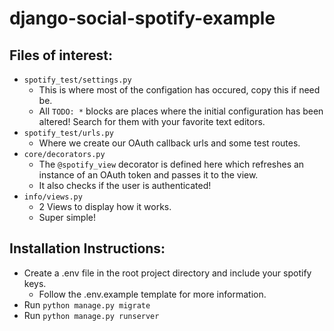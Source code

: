 # django-social-spotify-example

## Files of interest:
* `spotify_test/settings.py`
  * This is where most of the configation has occured, copy this if need be.
  * All `TODO: *` blocks are places where the initial configuration has been altered! Search for them with your favorite text editors.
* `spotify_test/urls.py`
  * Where we create our OAuth callback urls and some test routes.
* `core/decorators.py`
  * The `@spotify_view` decorator is defined here which refreshes an instance of an OAuth token and passes it to the view.
  * It also checks if the user is authenticated!
* `info/views.py`
  * 2 Views to display how it works.
  * Super simple!

## Installation Instructions:

* Create a .env file in the root project directory and include your spotify keys.
  * Follow the .env.example template for more information.
* Run `python manage.py migrate`
* Run `python manage.py runserver`
